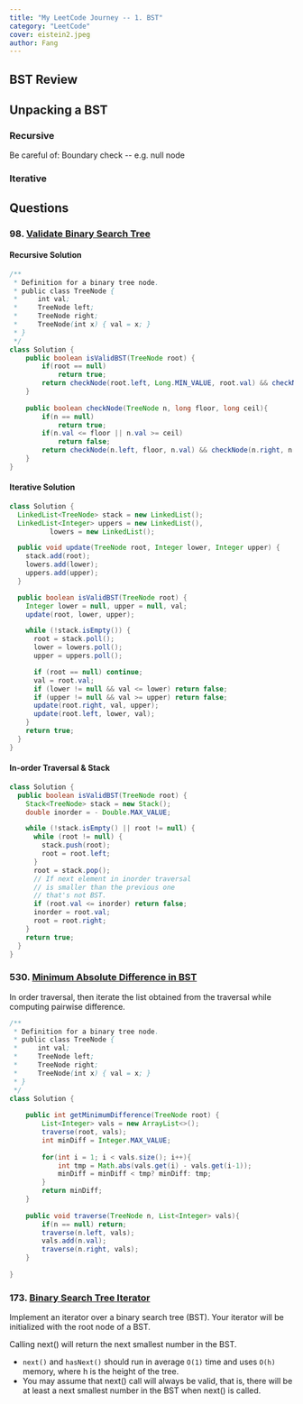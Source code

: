 ```yaml
---
title: "My LeetCode Journey -- 1. BST"
category: "LeetCode"
cover: eistein2.jpeg
author: Fang 
---
```


## BST Review


## Unpacking a BST

### Recursive

Be careful of: 
Boundary check -- e.g. null node 

### Iterative

## Questions

### 98. [Validate Binary Search Tree](https://leetcode.com/problems/validate-binary-search-tree/)

#### Recursive Solution

```java
/**
 * Definition for a binary tree node.
 * public class TreeNode {
 *     int val;
 *     TreeNode left;
 *     TreeNode right;
 *     TreeNode(int x) { val = x; }
 * }
 */
class Solution {
    public boolean isValidBST(TreeNode root) {
        if(root == null)
            return true;
        return checkNode(root.left, Long.MIN_VALUE, root.val) && checkNode(root.right, root.val, Long.MAX_VALUE);
    }
    
    public boolean checkNode(TreeNode n, long floor, long ceil){
        if(n == null) 
            return true;
        if(n.val <= floor || n.val >= ceil)
            return false;
        return checkNode(n.left, floor, n.val) && checkNode(n.right, n.val, ceil);
    }
}
```

#### Iterative Solution

```java
class Solution {
  LinkedList<TreeNode> stack = new LinkedList();
  LinkedList<Integer> uppers = new LinkedList(),
          lowers = new LinkedList();

  public void update(TreeNode root, Integer lower, Integer upper) {
    stack.add(root);
    lowers.add(lower);
    uppers.add(upper);
  }

  public boolean isValidBST(TreeNode root) {
    Integer lower = null, upper = null, val;
    update(root, lower, upper);

    while (!stack.isEmpty()) {
      root = stack.poll();
      lower = lowers.poll();
      upper = uppers.poll();

      if (root == null) continue;
      val = root.val;
      if (lower != null && val <= lower) return false;
      if (upper != null && val >= upper) return false;
      update(root.right, val, upper);
      update(root.left, lower, val);
    }
    return true;
  }
}
```

#### In-order Traversal & Stack

```java
class Solution {
  public boolean isValidBST(TreeNode root) {
    Stack<TreeNode> stack = new Stack();
    double inorder = - Double.MAX_VALUE;

    while (!stack.isEmpty() || root != null) {
      while (root != null) {
        stack.push(root);
        root = root.left;
      }
      root = stack.pop();
      // If next element in inorder traversal
      // is smaller than the previous one
      // that's not BST.
      if (root.val <= inorder) return false;
      inorder = root.val;
      root = root.right;
    }
    return true;
  }
}
```

### 530. [Minimum Absolute Difference in BST](https://leetcode.com/problems/minimum-absolute-difference-in-bst/)

In order traversal, then iterate the list obtained from the traversal while computing pairwise difference.
```java
/**
 * Definition for a binary tree node.
 * public class TreeNode {
 *     int val;
 *     TreeNode left;
 *     TreeNode right;
 *     TreeNode(int x) { val = x; }
 * }
 */
class Solution {
    
    public int getMinimumDifference(TreeNode root) {
        List<Integer> vals = new ArrayList<>();
        traverse(root, vals);
        int minDiff = Integer.MAX_VALUE;
        
        for(int i = 1; i < vals.size(); i++){
            int tmp = Math.abs(vals.get(i) - vals.get(i-1));
            minDiff = minDiff < tmp? minDiff: tmp;
        }
        return minDiff;
    }
    
    public void traverse(TreeNode n, List<Integer> vals){
        if(n == null) return;
        traverse(n.left, vals);
        vals.add(n.val);
        traverse(n.right, vals);
    }
    
}
```


### 173. [Binary Search Tree Iterator](https://leetcode.com/problems/binary-search-tree-iterator/)

Implement an iterator over a binary search tree (BST). Your iterator will be initialized with the root node of a BST.

Calling next() will return the next smallest number in the BST.

* `next()` and `hasNext()` should run in average `O(1)` time and uses `O(h)` memory, where h is the height of the tree.
* You may assume that next() call will always be valid, that is, there will be at least a next smallest number in the BST when next() is called.
